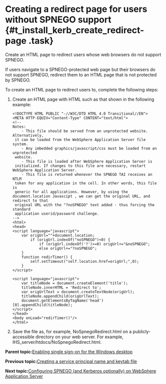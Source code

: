 # Creating a redirect page for users without SPNEGO support {#t_install_kerb_create_redirect-page .task}

Create an HTML page to redirect users whose web browsers do not support SPNEGO.

If users navigate to a SPNEGO-protected web page but their browsers do not support SPNEGO, redirect them to an HTML page that is not protected by SPNEGO.

To create an HTML page to redirect users to, complete the following steps:

1.  Create an HTML page with HTML such as that shown in the following example:

    ```
    <!DOCTYPE HTML PUBLIC "-//W3C/DTD HTML 4.0 Transitional//EN">
    <META HTTP-EQUIV="Content-Type" CONTENT="text/html">
    <!--
    Notes:
    	- This file should be served from an unprotected website. Alternatively, 
     it can be loaded from the WebSphere Application Server file system.
    	- Any imbedded graphics/javascript/css must be loaded from an unprotected 
     website.
    	- This file is loaded after WebSphere Application Server is 
     initialized. If changes to this file are necessary, restart WebSphere Application Server.
    	- This file is returned whenever the SPNEGO TAI receives an NTLM 
     token for any application in the cell. In other words, this file is 
     generic for all applications. However, by using the  document.location Javascipt , we can get the original URL, and redirect to that 
     original URL with the "?noSPNEGO" text added - thus forcing the standard 
     application userid/password challenge.
    -->
    <html>
    <head>
    <script language="javascript">
    	var origUrl=""+document.location;
       	    if (origUrl.indexOf("noSPNEGO")<0) {
    		    if (origUrl.indexOf('?')>=0) origUrl+="&noSPNEGO";
    			else origUrl+="?noSPNEGO";
    	}
    	function redirTimer() {
    		self.setTimeout("self.location.href=origUrl;",0);
    	}
    </script>
    
    <script language="javascript">    
        var titleNode = document.createElement('title');    
        titleNode.innerHTML = 'Redirect to';   
        var origUrlText = document.createTextNode(origUrl);   
        titleNode.appendChild(origUrlText); 
        document.getElementsByTagName('head')[0].appendChild(titleNode);
    </script>
    </head>
    <body onLoad="redirTimer()"/>
    </html>
    ```

2.  Save the file as, for example, NoSpnegoRedirect.html on a publicly-accessible directory on your web server. For example, IHS\_server/htdocs/NoSpnegoRedirect.html.


**Parent topic:**[Enabling single sign-on for the Windows desktop](../secure/t_install_kerb_setup_spnego.md)

**Previous topic:**[Creating a service principal name and keytab file](../secure/t_install_kerb_create_service_account.md)

**Next topic:**[Configuring SPNEGO \(and Kerberos optionally\) on WebSphere Application Server](../secure/t_install_kerb_add_spnego_tai_to_was.md)

